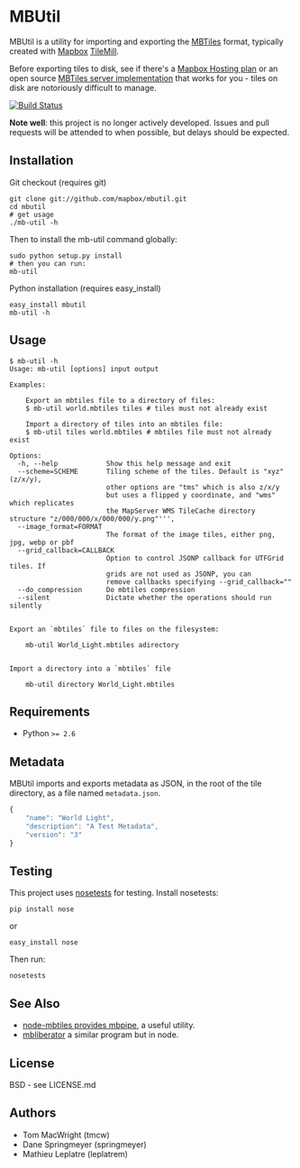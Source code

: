 # MBUtil

MBUtil is a utility for importing and exporting the [MBTiles](http://mbtiles.org/) format,
typically created with [Mapbox](http://mapbox.com/) [TileMill](http://mapbox.com/tilemill/).

Before exporting tiles to disk, see if there's a [Mapbox Hosting plan](http://mapbox.com/plans/)
or an open source [MBTiles server implementation](https://github.com/mapbox/mbtiles-spec/wiki/Implementations)
that works for you - tiles on disk are notoriously difficult to manage.

[![Build Status](https://secure.travis-ci.org/mapbox/mbutil.png)](http://travis-ci.org/mapbox/mbutil)

**Note well**: this project is no longer actively developed. Issues and pull requests will be attended to when possible, but delays should be expected.

## Installation

Git checkout (requires git)

    git clone git://github.com/mapbox/mbutil.git
    cd mbutil
    # get usage
    ./mb-util -h

Then to install the mb-util command globally:

    sudo python setup.py install
    # then you can run:
    mb-util

Python installation (requires easy_install)

    easy_install mbutil
    mb-util -h

## Usage

    $ mb-util -h
    Usage: mb-util [options] input output

    Examples:

        Export an mbtiles file to a directory of files:
        $ mb-util world.mbtiles tiles # tiles must not already exist

        Import a directory of tiles into an mbtiles file:
        $ mb-util tiles world.mbtiles # mbtiles file must not already exist

    Options:
      -h, --help            Show this help message and exit
      --scheme=SCHEME       Tiling scheme of the tiles. Default is "xyz" (z/x/y),
                            other options are "tms" which is also z/x/y
                            but uses a flipped y coordinate, and "wms" which replicates
                            the MapServer WMS TileCache directory structure "z/000/000/x/000/000/y.png"''',
      --image_format=FORMAT
                            The format of the image tiles, either png, jpg, webp or pbf
      --grid_callback=CALLBACK
                            Option to control JSONP callback for UTFGrid tiles. If
                            grids are not used as JSONP, you can
                            remove callbacks specifying --grid_callback=""
      --do_compression      Do mbtiles compression
      --silent              Dictate whether the operations should run silently


    Export an `mbtiles` file to files on the filesystem:

        mb-util World_Light.mbtiles adirectory


    Import a directory into a `mbtiles` file

        mb-util directory World_Light.mbtiles

## Requirements

* Python `>= 2.6`

## Metadata

MBUtil imports and exports metadata as JSON, in the root of the tile directory, as a file named `metadata.json`.

```javascript
{
    "name": "World Light",
    "description": "A Test Metadata",
    "version": "3"
}
```

## Testing

This project uses [nosetests](http://readthedocs.org/docs/nose/en/latest/) for testing. Install nosetests:

    pip install nose
or

    easy_install nose
    
Then run:

    nosetests

## See Also

* [node-mbtiles provides mbpipe](https://github.com/mapbox/node-mbtiles/wiki/Post-processing-MBTiles-with-MBPipe), a useful utility.
* [mbliberator](https://github.com/calvinmetcalf/mbliberator) a similar program but in node.

## License

BSD - see LICENSE.md

## Authors

- Tom MacWright (tmcw)
- Dane Springmeyer (springmeyer)
- Mathieu Leplatre (leplatrem)
